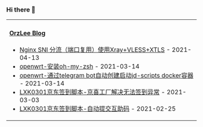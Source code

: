 ### Hi there 👋

<table width="800px">
<tr>
<td valign="top" width="50%">

#### <a href="https://orzlee.com/" target="_blank">OrzLee Blog</a>

<!-- blog starts -->
* <a href='https://www.orzlee.com/proxy/2021/04/13/nginx-sni-offload-port-multiplexing-uses-xray-vless-xtls.html' target='_blank'>Nginx SNI 分流（端口复用）使用Xray+VLESS+XTLS</a> - 2021-04-13
* <a href='https://www.orzlee.com/toss/2021/03/14/openwrt-install-ohmyzsh.html' target='_blank'>openwrt-安装oh-my-zsh</a> - 2021-03-14
* <a href='https://www.orzlee.com/toss/2021/03/13/openwrt-automatically-create-and-start-jdscripts-docker-container-through-telegram-bot.html' target='_blank'>openwrt-通过telegram bot自动创建启动jd-scripts docker容器</a> - 2021-03-14
* <a href='https://www.orzlee.com/web-development/2021/03/03/lxk0301-jingdong-signin-scriptjingxi-factory-solves-the-problem-of-unable-to-signin.html' target='_blank'>LXK0301京东签到脚本-京喜工厂解决无法签到异常</a> - 2021-03-03
* <a href='https://www.orzlee.com/toss/2021/02/24/lxk0301-jingdong-signin-scriptautomatic-submission-of-mutual-aid-codes.html' target='_blank'>LXK0301京东签到脚本-自动提交互助码</a> - 2021-02-25
<!-- blog ends -->

</td>
</tr>
</table>
